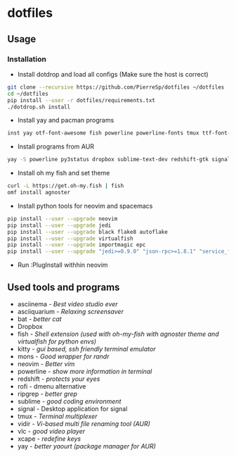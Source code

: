 # dotfiles

## Usage
###  Installation

- Install dotdrop and load all configs (Make sure the host is correct)
```bash
git clone --recursive https://github.com/PierreSp/dotfiles ~/dotfiles
cd ~/dotfiles
pip install --user -r dotfiles/requirements.txt
./dotdrop.sh install
```

- Install yay and pacman programs
```bash
inst yay otf-font-awesome fish powerline powerline-fonts tmux ttf-font-awesome xcape otf-fira-code vlc bat ripgrep asciinema mons asciiquarium rofi adobe-source-code-pro-fonts
```
- Install programs from AUR
```bash
yay -S powerline py3status dropbox sublime-text-dev redshift-gtk signal-desktop vidir

```

- Install oh my fish and set theme
```bash
curl -L https://get.oh-my.fish | fish
omf install agnoster
```

- Install python tools for neovim and spacemacs
```bash
pip install --user --upgrade neovim
pip install --user --upgrade jedi
pip install --user --upgrade black flake8 autoflake
pip install --user --upgrade virtualfish
pip install --user --upgrade importmagic epc
pip install --user --upgrade "jedi>=0.9.0" "json-rpc>=1.8.1" "service_factory>=0.1.5"

```
- Run :PlugInstall withhin neovim
## Used tools and programs

- asciinema - *Best video studio ever*
- asciiquarium - *Relaxing screensaver*
- bat - *better cat*
- Dropbox
- fish - *Shell extension (used with oh-my-fish with agnoster theme and virtualfish for python envs)*
- kitty - *gui based, ssh friendly terminal emulator*
- mons - *Good wrapper for randr*
- neovim - *Better vim*
- powerline - *show more information in terminal*
- redshift - *protects your eyes*
- rofi - dmenu alternative
- ripgrep - *better grep*
- sublime - *good coding environment*
- signal  -  Desktop application for signal
- tmux - *Terminal multiplexer*
- vidir - *Vi-based multi file renaming tool (AUR)*
- vlc - *good video player*
- xcape - *redefine keys*
- yay - *better yaourt (package manager for AUR)*

